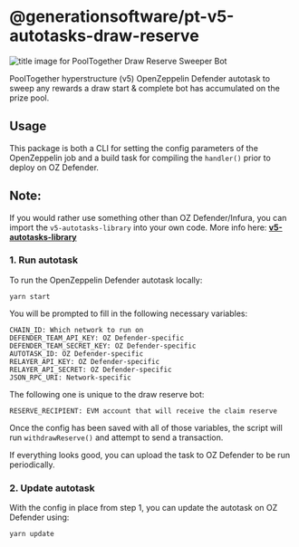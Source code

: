 # @generationsoftware/pt-v5-autotasks-draw-reserve

![title image for PoolTogether Draw Reserve Sweeper Bot](https://github.com/pooltogether/v5-autotasks/raw/main/packages/draw-reserve/prize-claim-img.png "title image for PoolTogether Draw Reserve Sweeper Bot")

PoolTogether hyperstructure (v5) OpenZeppelin Defender autotask to sweep any rewards a draw start & complete bot has accumulated on the prize pool.

## Usage

This package is both a CLI for setting the config parameters of the OpenZeppelin job and a build task for compiling the `handler()` prior to deploy on OZ Defender.

## Note:

If you would rather use something other than OZ Defender/Infura, you can import the `v5-autotasks-library` into your own code. More info here: **[v5-autotasks-library](../library#usage)**

### 1. Run autotask

To run the OpenZeppelin Defender autotask locally:

```
yarn start
```

You will be prompted to fill in the following necessary variables:

```
CHAIN_ID: Which network to run on
DEFENDER_TEAM_API_KEY: OZ Defender-specific
DEFENDER_TEAM_SECRET_KEY: OZ Defender-specific
AUTOTASK_ID: OZ Defender-specific
RELAYER_API_KEY: OZ Defender-specific
RELAYER_API_SECRET: OZ Defender-specific
JSON_RPC_URI: Network-specific
```

The following one is unique to the draw reserve bot:

```
RESERVE_RECIPIENT: EVM account that will receive the claim reserve
```

Once the config has been saved with all of those variables, the script will run `withdrawReserve()` and attempt to send a transaction.

If everything looks good, you can upload the task to OZ Defender to be run periodically.

### 2. Update autotask

With the config in place from step 1, you can update the autotask on OZ Defender using:

```
yarn update
```
